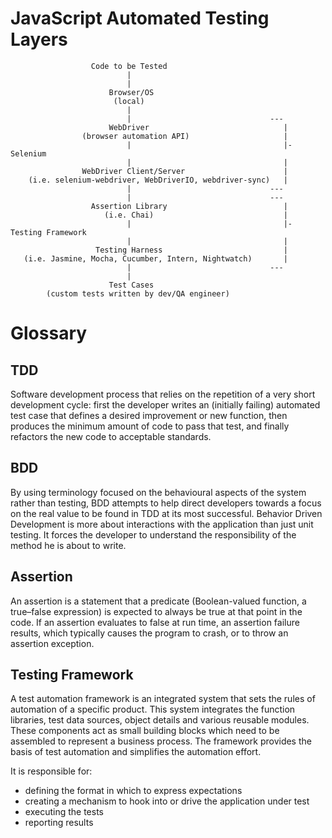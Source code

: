 # JavaScript Automated Testing Layers #

                      Code to be Tested
                              |
                              |
                          Browser/OS 
                           (local)
                              |
                              |                               ---
                          WebDriver                              |
                    (browser automation API)                     |
                              |                                  |- Selenium
                              |                                  |
                    WebDriver Client/Server                      |
        (i.e. selenium-webdriver, WebDriverIO, webdriver-sync)   |
                              |                               ---
                              |                               ---
                      Assertion Library                          |
                         (i.e. Chai)                             |
                              |                                  |- Testing Framework
                              |                                  |
                       Testing Harness                           |
       (i.e. Jasmine, Mocha, Cucumber, Intern, Nightwatch)       |
                              |                               ---
                              |
                          Test Cases
            (custom tests written by dev/QA engineer)


# Glossary

## TDD

Software development process that relies on the repetition of a very short development cycle: first the developer writes an (initially failing) automated test case that defines a desired improvement or new function, then produces the minimum amount of code to pass that test, and finally refactors the new code to acceptable standards.

## BDD

By using terminology focused on the behavioural aspects of the system rather than testing, BDD attempts to help direct developers towards a focus on the real value to be found in TDD at its most successful.  Behavior Driven Development is more about interactions with the application than just unit testing. It forces the developer to understand the responsibility of the method he is about to write.

## Assertion

An assertion is a statement that a predicate (Boolean-valued function, a true–false expression) is expected to always be true at that point in the code. If an assertion evaluates to false at run time, an assertion failure results, which typically causes the program to crash, or to throw an assertion exception.

## Testing Framework

A test automation framework is an integrated system that sets the rules of automation of a specific product. This system integrates the function libraries, test data sources, object details and various reusable modules. These components act as small building blocks which need to be assembled to represent a business process. The framework provides the basis of test automation and simplifies the automation effort.

It is responsible for: 

- defining the format in which to express expectations
- creating a mechanism to hook into or drive the application under test
- executing the tests
- reporting results

